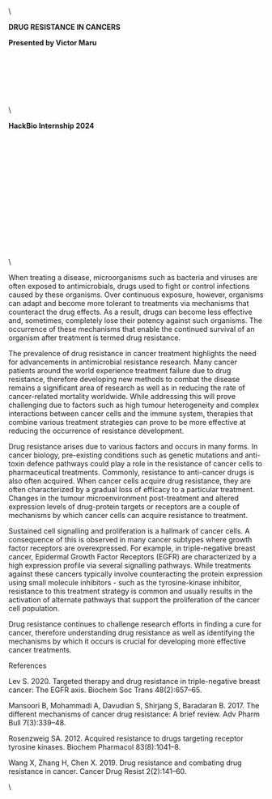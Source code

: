 <!--StartFragment-->

\
\
\
\
\
\
\
\
\
\


**DRUG RESISTANCE IN CANCERS**

**Presented by Victor Maru**

\
\
\
\
\
\
\


**HackBio Internship 2024**

\
\
\
\
\
\
\
\
\
\
\
\
\
\
\


When treating a disease, microorganisms such as bacteria and viruses are often exposed to antimicrobials, drugs used to fight or control infections caused by these organisms. Over continuous exposure, however, organisms can adapt and become more tolerant to treatments via mechanisms that counteract the drug effects. As a result, drugs can become less effective and, sometimes, completely lose their potency against such organisms. The occurrence of these mechanisms that enable the continued survival of an organism after treatment is termed drug resistance.

The prevalence of drug resistance in cancer treatment highlights the need for advancements in antimicrobial resistance research. Many cancer patients around the world experience treatment failure due to drug resistance, therefore developing new methods to combat the disease remains a significant area of research as well as in reducing the rate of cancer-related mortality worldwide. While addressing this will prove challenging due to factors such as high tumour heterogeneity and complex interactions between cancer cells and the immune system, therapies that combine various treatment strategies can prove to be more effective at reducing the occurrence of resistance development.

Drug resistance arises due to various factors and occurs in many forms. In cancer biology, pre-existing conditions such as genetic mutations and anti-toxin defence pathways could play a role in the resistance of cancer cells to pharmaceutical treatments. Commonly, resistance to anti-cancer drugs is also often acquired. When cancer cells acquire drug resistance, they are often characterized by a gradual loss of efficacy to a particular treatment. Changes in the tumour microenvironment post-treatment and altered expression levels of drug-protein targets or receptors are a couple of mechanisms by which cancer cells can acquire resistance to treatment.

Sustained cell signalling and proliferation is a hallmark of cancer cells. A consequence of this is observed in many cancer subtypes where growth factor receptors are overexpressed. For example, in triple-negative breast cancer, Epidermal Growth Factor Receptors (EGFR) are characterized by a high expression profile via several signalling pathways. While treatments against these cancers typically involve counteracting the protein expression using small molecule inhibitors - such as the tyrosine-kinase inhibitor, resistance to this treatment strategy is common and usually results in the activation of alternate pathways that support the proliferation of the cancer cell population.

Drug resistance continues to challenge research efforts in finding a cure for cancer, therefore understanding drug resistance as well as identifying the mechanisms by which it occurs is crucial for developing more effective cancer treatments.

References

Lev S. 2020. Targeted therapy and drug resistance in triple-negative breast cancer: The EGFR axis. Biochem Soc Trans 48(2):657–65.

Mansoori B, Mohammadi A, Davudian S, Shirjang S, Baradaran B. 2017. The different mechanisms of cancer drug resistance: A brief review. Adv Pharm Bull 7(3):339–48.

Rosenzweig SA. 2012. Acquired resistance to drugs targeting receptor tyrosine kinases. Biochem Pharmacol 83(8):1041–8.

Wang X, Zhang H, Chen X. 2019. Drug resistance and combating drug resistance in cancer. Cancer Drug Resist 2(2):141–60.

\


<!--EndFragment-->
